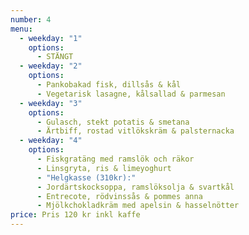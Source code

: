 ```yaml
---
number: 4
menu:
  - weekday: "1"
    options:
      - STÄNGT
  - weekday: "2"
    options:
      - Pankobakad fisk, dillsås & kål
      - Vegetarisk lasagne, kålsallad & parmesan
  - weekday: "3"
    options:
      - Gulasch, stekt potatis & smetana
      - Ärtbiff, rostad vitlökskräm & palsternacka
  - weekday: "4"
    options:
      - Fiskgratäng med ramslök och räkor
      - Linsgryta, ris & limeyoghurt
      - "Helgkasse (310kr):"
      - Jordärtskocksoppa, ramslöksolja & svartkål
      - Entrecote, rödvinssås & pommes anna
      - Mjölkchokladkräm med apelsin & hasselnötter
price: Pris 120 kr inkl kaffe
---
```

